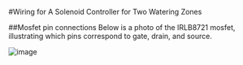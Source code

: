 #Wiring for A Solenoid Controller for Two Watering Zones

##Mosfet pin connections
Below is a photo of the IRLB8721 mosfet, illustrating which pins correspond to gate, drain, and source.

![image](https://github.com/user-attachments/assets/2a016928-8389-4716-b39c-6293ca436a62)



